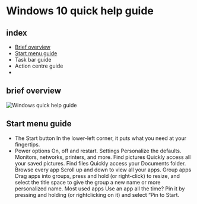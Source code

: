 # Windows 10 quick help guide

## index 
  * [Brief overview](#brief-overview)
  * [Start menu guide](#Start-menu-guide)
  * Task bar guide
  * Action centre guide
  * 



## brief overview

![Windows quick help guide](https://user-images.githubusercontent.com/61669097/118068083-dc574b80-b3f5-11eb-9977-71b410074255.png)






## Start menu guide
* The Start button
  In the lower-left corner, it puts
  what you need at your fingertips.
* Power options
  On, off and restart.
Settings
Personalize the defaults. Monitors,
networks, printers, and more.
Find pictures
Quickly access all your saved
pictures.
	 Find files
Quickly access your Documents
folder.
Browse every app
Scroll up and down to view all
your apps.
Group apps
Drag apps into groups, press
and hold (or right-click) to resize,
and select the title space to give
the group a new name or more
personalized name.
Most used apps
Use an app all the time? Pin it by
pressing and holding (or rightclicking on it) and select “Pin to
Start.
